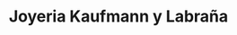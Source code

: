 ---
title: "Joyeria Kaufmann y Labraña"
url: /las-condes/joyeria-kaufmann-y-labrana/
shop: Schmuck
---